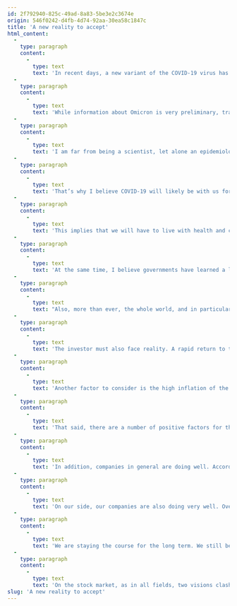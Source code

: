 ```yaml
---
id: 2f792940-825c-49ad-8a83-5be3e2c3674e
origin: 546f0242-d4fb-4d74-92aa-30ea58c1847c
title: 'A new reality to accept'
html_content:
  -
    type: paragraph
    content:
      -
        type: text
        text: 'In recent days, a new variant of the COVID-19 virus has emerged in southern Africa and has already been identified in several countries around the world, including Canada and the United States. This new variant, called Omicron, would display around fifty mutations compared to the original COVID-19 virus. It appears to be even more contagious than the newer Delta variant. It is also possible that the vaccines administered to date are less effective against this new variant. On the other hand, it also appears that the variant does not cause more severe cases than the Delta variant.'
  -
    type: paragraph
    content:
      -
        type: text
        text: 'While information about Omicron is very preliminary, travel restrictions announced by several countries in the wake its discovery were enough to rock stock markets.'
  -
    type: paragraph
    content:
      -
        type: text
        text: 'I am far from being a scientist, let alone an epidemiologist. However, it seems to me that it is normal for a virus to mutate. Until populations around the world are predominantly vaccinated, the virus is likely to continue to mutate, probably (but not necessarily) in areas with lower vaccination rates.'
  -
    type: paragraph
    content:
      -
        type: text
        text: 'That’s why I believe COVID-19 will likely be with us for a long time and will continue to manifest itself as new variants. This will be true as long as people in all parts of the world have not been widely immunized.'
  -
    type: paragraph
    content:
      -
        type: text
        text: 'This implies that we will have to live with health and containment measures that will resurface on a recurring and sporadic basis. We have already learned to live with these measures, but in my opinion, we should expect them to remain largely in place (social distancing, wearing a mask, washing hands, etc.). We must also expect that our movements will be restricted sporadically to slow new waves of contagion.'
  -
    type: paragraph
    content:
      -
        type: text
        text: 'At the same time, I believe governments have learned a lot in the past two or so years of the pandemic. The future containment measures should be better targeted and less severe than in 2020. They were able to see the major impacts that the draconian measures had on their economies, and I do not believe that we will have to live through another spring of 2020 across the world.'
  -
    type: paragraph
    content:
      -
        type: text
        text: "Also, more than ever, the whole world, and in particular the scientific community, is on alert and closely following the evolution of the coronavirus. South Africa's response has been swift and exemplary, warning the planet (at its expense?) of the Omicron variant which had recently started to spread in the country. Many governments responded immediately by temporarily closing their borders to people from southern Africa. For their part, pharmaceuticals such as Pfizer, Moderna and Johnson & Johnson were quick to announce that, if necessary, they would work on a more effective version to protect against the Omicron variant. We can expect a possible new dose of vaccine to better protect us against this variant and possibly other variants in the coming months. The world is much better prepared to deal with new viruses today than it was in 2019."
  -
    type: paragraph
    content:
      -
        type: text
        text: 'The investor must also face reality. A rapid return to the pre-pandemic situation, such as what seemed to be hoped for by many investors in recent months, seems highly unlikely. Even if the economic outlook remains favourable for the next few years, it will undoubtedly not be without upheavals and difficult times.'
  -
    type: paragraph
    content:
      -
        type: text
        text: 'Another factor to consider is the high inflation of the past few months which has been caused by both global supply issues as well as widespread labour shortages, issues arguably exacerbated by the pandemic. Further containment measures in parts of the world could exacerbate these problems and help keep inflation high. In my opinion, such a situation would significantly reduce the room to maneuver of governments to revive their economies. High inflation is a risk for the market in the short term. Over the long term, however, we believe the stock market offers protection against inflation that cash and fixed income securities do not.'
  -
    type: paragraph
    content:
      -
        type: text
        text: 'That said, there are a number of positive factors for the stock market. On the one hand, interest rates remain very low. For example, the 10-year US government bond rate is currently 1.43% versus 1.68% a few days before the announcement of the Omicron variant.'
  -
    type: paragraph
    content:
      -
        type: text
        text: 'In addition, companies in general are doing well. According to Standard & Poors (S&P), the companies that make up the S&P 500 index are expected to post adjusted profits per share of $202.09 in 2021, 65.2% more than in 2020 and 28.6% more than in pre-pandemic 2019. For 2022, S&P analysts are forecasting adjusted earnings per share of $219.77, which would represent an 8.8% growth rate from 2021. Of course, the question is how the arrival of the Omicron variant will affect this growth, but I believe that robust growth in corporate earnings can be expected in 2022. If the S&P earnings forecast materializes in 2022, the S&P 500 Index is trading at 20.8 times the expected profits, a historically high level, but which does not seem unreasonable to us in a context of particularly low interest rates.'
  -
    type: paragraph
    content:
      -
        type: text
        text: 'On our side, our companies are also doing very well. Overall, in their most recent quarter, earnings per share of the companies in the COTE 100 Bulletin portfolio increased 17.8% (weighted average) from a year earlier and 22.1% from two years ago. Of the 24 companies in the portfolio, only four posted lower profits in their last quarter than two years earlier. I would add that our companies are in excellent financial health. According to our calculations, they have an average net debt-to-EBITDA ratio of 0.57 in their most recent quarter compared to 0.67 at the end of 2019.'
  -
    type: paragraph
    content:
      -
        type: text
        text: 'We are staying the course for the long term. We still believe that the equity markets offer attractive prospects for returns over the next few years, although they will likely be much lower than the past decade or so (which frankly has been exceptional). However, we recommend that you remain cautious and favour the securities of quality companies in good financial health. It seems to me that this is a particularly bad time to speculate in certain popular and risky segments of the market, let alone using debt.'
  -
    type: paragraph
    content:
      -
        type: text
        text: 'On the stock market, as in all fields, two visions clash regularly: the negative-pessimistic and the positive-optimistic. We opt for the latter, especially on a long-term horizon, while remaining cautious.'
slug: 'A new reality to accept'
---
```

